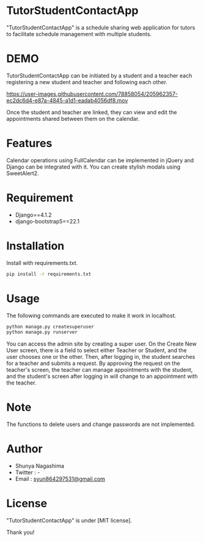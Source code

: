 # TutorStudentContactApp

"TutorStudentContactApp" is a schedule sharing web application for tutors to facilitate schedule management with multiple students.

# DEMO

TutorStudentContactApp can be initiated by a student and a teacher each registering a new student and teacher and following each other.

https://user-images.githubusercontent.com/78858054/205962357-ec2dc6d4-e87a-4845-a1d1-eadab4056df8.mov

Once the student and teacher are linked, they can view and edit the appointments shared between them on the calendar.

# Features

Calendar operations using FullCalendar can be implemented in jQuery and Django can be integrated with it.
You can create stylish modals using SweetAlert2.

# Requirement

* Django==4.1.2
* django-bootstrap5==22.1

# Installation

Install with requirements.txt.

```bash
pip install -r requirements.txt
```

# Usage

The following commands are executed to make it work in localhost.

```bash
python manage.py createsuperuser
python manage.py runserver
```

You can access the admin site by creating a super user. On the Create New User screen, there is a field to select either Teacher or Student, and the user chooses one or the other. Then, after logging in, the student searches for a teacher and submits a request. By approving the request on the teacher's screen, the teacher can manage appointments with the student, and the student's screen after logging in will change to an appointment with the teacher.

# Note

The functions to delete users and change passwords are not implemented.

# Author

* Shunya Nagashima
* Twitter : -
* Email : syun864297531@gmail.com

# License

"TutorStudentContactApp" is under [MIT license].

Thank you!

